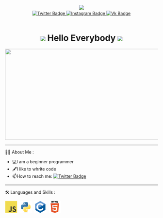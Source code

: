 <div id="header" align="center">
  <img src="https://media.giphy.com/media/M9gbBd9nbDrOTu1Mqx/giphy.gif" width="100"/>
  <div id="badges">
  <a href="https://twitter.com/ToniVolchugov">
    <img src="https://img.shields.io/badge/Twitter-blue?style=for-the-badge&logo=twitter&logoColor=white" alt="Twitter Badge"/>
  </a>
  <a href="https://instagram.com/_forever.17.teen_">
    <img src="https://img.shields.io/badge/Instagram-violet?style=for-the-badge&logo=instagram&logoColor=white" alt="Instagram Badge"/>
  </a>
  <a href="https://vk.com/aby.bandit_2">
    <img src="https://img.shields.io/badge/Vk-blue?style=for-the-badge&logo=vk&logoColor=white" alt="Vk Badge"/>
  </a>
  </div>
  <img src="https://komarev.com/ghpvc/?username=avocado777&color=green&style=flat-square" alt=""/>
  <h1>
    <img src="https://media.giphy.com/media/hvRJCLFzcasrR4ia7z/giphy.gif" width="30px"/>
    Hello Everybody
    <img src="https://media.giphy.com/media/hvRJCLFzcasrR4ia7z/giphy.gif" width="30px"/>
  </h1>
</div>
<div align="center">
  <img src="https://media.giphy.com/media/dWesBcTLavkZuG35MI/giphy.gif" width="600" height="300"/>
</div>

---

 :man_technologist: About Me :
 
 - :computer:I am a beginner programmer
 - :fountain_pen:I like to whrite code
 - :mailbox:How to reach me: [![Twitter Badge](https://img.shields.io/badge/-Twitter-blue?style=flat&logo=Twitter&logoColor=white)](https://twitter.com/ToniVolchugov)

---

:hammer_and_wrench: Languages and Skills :

<div>
  <img src="https://github.com/devicons/devicon/blob/master/icons/javascript/javascript-original.svg" title="JavaScript" alt="JavaScript" width="40" height="40"/>&nbsp;
  <img src="https://github.com/devicons/devicon/blob/master/icons/python/python-original.svg" title="Python" alt="Python" width="40" height="40"/>&nbsp;
  <img src="https://github.com/devicons/devicon/blob/master/icons/c/c-original.svg" title="C" alt="C" width="40" height="40"/>&nbsp;
  <img src="https://github.com/devicons/devicon/blob/master/icons/html5/html5-original-wordmark.svg" title="HTML5" alt="HTML5" width="40" height="40"/>&nbsp;
</div>
